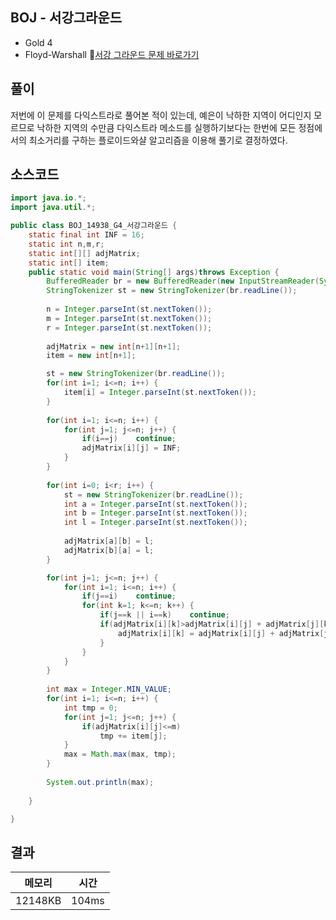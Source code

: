 ## BOJ - 서강그라운드 
- Gold 4 
- Floyd-Warshall 
🔗[서강 그라운드 문제 바로가기](https://www.acmicpc.net/problem/14938)



## 풀이

저번에 이 문제를 다익스트라로 풀어본 적이 있는데, 예은이 낙하한 지역이 어디인지 모르므로 
낙하한 지역의 수만큼 다익스트라 메소드를 실행하기보다는 한번에 모든 정점에서의 최소거리를 구하는 플로이드와샬 알고리즘을 이용해 풀기로 결정하였다.


## 소스코드
~~~java
import java.io.*;
import java.util.*;

public class BOJ_14938_G4_서강그라운드 {
	static final int INF = 16;
	static int n,m,r;
	static int[][] adjMatrix;
	static int[] item;
	public static void main(String[] args)throws Exception {
		BufferedReader br = new BufferedReader(new InputStreamReader(System.in));
		StringTokenizer st = new StringTokenizer(br.readLine());
		
		n = Integer.parseInt(st.nextToken());
		m = Integer.parseInt(st.nextToken());
		r = Integer.parseInt(st.nextToken());
		
		adjMatrix = new int[n+1][n+1];
		item = new int[n+1];

		st = new StringTokenizer(br.readLine());
		for(int i=1; i<=n; i++) {
			item[i] = Integer.parseInt(st.nextToken());
		}
		
		for(int i=1; i<=n; i++) {
			for(int j=1; j<=n; j++) {
				if(i==j)	continue;
				adjMatrix[i][j] = INF;
			}
		}
		
		for(int i=0; i<r; i++) {
			st = new StringTokenizer(br.readLine());
			int a = Integer.parseInt(st.nextToken());
			int b = Integer.parseInt(st.nextToken());
			int l = Integer.parseInt(st.nextToken());
			
			adjMatrix[a][b] = l;
			adjMatrix[b][a] = l;
		}

		for(int j=1; j<=n; j++) {
			for(int i=1; i<=n; i++) {
				if(j==i)	continue;
				for(int k=1; k<=n; k++) {
					if(j==k || i==k)	continue;
					if(adjMatrix[i][k]>adjMatrix[i][j] + adjMatrix[j][k]) {
						adjMatrix[i][k] = adjMatrix[i][j] + adjMatrix[j][k];
					}
				}
			}
		}
		
		int max = Integer.MIN_VALUE;
		for(int i=1; i<=n; i++) {
			int tmp = 0;
			for(int j=1; j<=n; j++) {
				if(adjMatrix[i][j]<=m)
					tmp += item[j];
			}
			max = Math.max(max, tmp);
		}
		
		System.out.println(max);
		
	}

}
~~~

## 결과 

| 메모리  | 시간 |
|----|----|
|12148KB	|104ms|